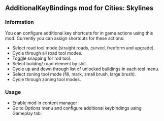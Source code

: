 ## AdditionalKeyBindings mod for Cities: Skylines

### Information

You can configure additional key shortcuts for in game actions using this mod.
Currently you can assign shortcuts for these actions:
* Select road tool mode (straight roads, curved, freeform and upgrade).
* Cycle through all road tool modes.
* Toggle snapping for rod tool.
* Select buildng/ road element by slot.
* Cycle up and down through list of unlocked buildings in each tool menu.
* Select zoning tool mode (fill, mark, small brush, large brush).
* Cycle through zoning tool modes.

### Usage

* Enable mod in content manager
* Go to Options menu and configure additional keybindings using Gameplay tab.